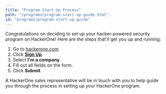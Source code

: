 ```yaml
---
title: "Program Start-Up Process"
path: "/programs/program-start-up-guide.html"
id: "programs/program-start-up-guide"
---
```


Congratulations on deciding to set up your hacker-powered security program on HackerOne! Here are the steps that'll get you up and running:

1. Go to [hackerone.com](https://www.hackerone.com/).
2. Click **[Sign Up](https://hackerone.com/sign_up)**.
3. Select **I'm a company**.
4. Fill out all fields on the form.
5. Click **Submit**.

A HackerOne sales representative will be in touch with you to help guide you through the process in setting up your HackerOne program. 
